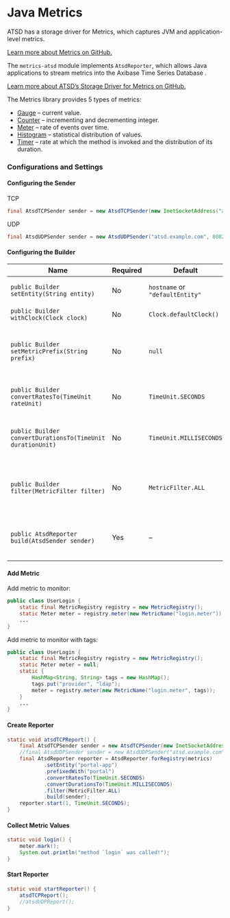 # Java Metrics

ATSD has a storage driver for Metrics, which captures JVM and application-level metrics.

[Learn more about Metrics on GitHub.](https://github.com/dropwizard/metrics)

The `metrics-atsd` module implements `AtsdReporter`, which allows Java applications to stream metrics into the Axibase Time Series Database .

[Learn more about ATSD’s Storage Driver for Metrics on GitHub.](https://github.com/axibase/metrics-atsd)

The Metrics library provides 5 types of metrics:

- [Gauge](https://dropwizard.github.io/metrics/3.1.0/getting-started/#gauges) – current value.
- [Counter](https://dropwizard.github.io/metrics/3.1.0/getting-started/#counters) – incrementing and decrementing integer.
- [Meter](https://dropwizard.github.io/metrics/3.1.0/getting-started/#meters) – rate of events over time.
- [Histogram](https://dropwizard.github.io/metrics/3.1.0/getting-started/#histograms) – statistical distribution of values.
- [Timer](https://dropwizard.github.io/metrics/3.1.0/getting-started/#timers) – rate at which the method is invoked and the distribution of its duration.

### Configurations and Settings

#### Configuring the Sender

TCP

```java
final AtsdTCPSender sender = new AtsdTCPSender(new InetSocketAddress("atsd.example.com", 8081));
```

UDP

```java
final AtsdUDPSender sender = new AtsdUDPSender("atsd.example.com", 8082);
```

#### Configuring the Builder

| Name | Required | Default | Description |
| --- | --- | --- | --- |
|  `public Builder setEntity(String entity)`  |  No  |  `hostname` or `"defaultEntity"`  |  Application name or hostname.  |
|  `public Builder withClock(Clock clock)`  |  No  |  `Clock.defaultClock()`  |  Clock instance.  |
|  `public Builder setMetricPrefix(String prefix)`  |  No  |  `null`  |  Prefix metric names with the specified string.  |
|  `public Builder convertRatesTo(TimeUnit rateUnit)`  |  No  |  `TimeUnit.SECONDS`  |  Convert rates to the specified period.  |
|  `public Builder convertDurationsTo(TimeUnit durationUnit)`  |  No  |  `TimeUnit.MILLISECONDS`  |  Convert durations to the specified period.  |
|  `public Builder filter(MetricFilter filter)`  |  No  |  `MetricFilter.ALL`  |  Only report metrics matching the specified filter.  |
|  `public AtsdReporter build(AtsdSender sender)`  |  Yes  |  –  |  Sending metrics using the specified AtsdSender.  |

#### Add Metric

Add metric to monitor:

```java
public class UserLogin {
    static final MetricRegistry registry = new MetricRegistry();
    static Meter meter = registry.meter(new MetricName("login.meter"));;
    ...
}
```

Add metric to monitor with tags:

```java
public class UserLogin {
    static final MetricRegistry registry = new MetricRegistry();
    static Meter meter = null;
    static {
        HashMap<String, String> tags = new HashMap();
        tags.put("provider", "ldap");
        meter = registry.meter(new MetricName("login.meter", tags));
    }
    ...
}
```

#### Create Reporter

```java
static void atsdTCPReport() {
    final AtsdTCPSender sender = new AtsdTCPSender(new InetSocketAddress("atsd.example.com", 8081));
    //final AtsdUDPSender sender = new AtsdUDPSender("atsd.example.com", 8082);
    final AtsdReporter reporter = AtsdReporter.forRegistry(metrics)
            .setEntity("portal-app")
            .prefixedWith("portal")
            .convertRatesTo(TimeUnit.SECONDS)
            .convertDurationsTo(TimeUnit.MILLISECONDS)
            .filter(MetricFilter.ALL)
            .build(sender);
    reporter.start(1, TimeUnit.SECONDS);
}
```

#### Collect Metric Values

```java
static void login() {
    meter.mark();
    System.out.println("method `login` was called!");
}
```

#### Start Reporter

```java
static void startReporter() {
    atsdTCPReport();
    //atsdUDPReport();
}
```

